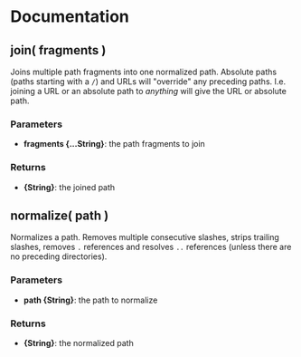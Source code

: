 # Documentation

## join( fragments )
Joins multiple path fragments into one normalized path. Absolute paths (paths starting with a `/`)
and URLs will "override" any preceding paths. I.e. joining a URL or an absolute path to _anything_
will give the URL or absolute path.

### Parameters
- **fragments {...String}**: the path fragments to join


### Returns
- **{String}**: the joined path


## normalize( path )
Normalizes a path. Removes multiple consecutive slashes, strips trailing slashes, removes `.`
references and resolves `..` references (unless there are no preceding directories).

### Parameters
- **path {String}**: the path to normalize


### Returns
- **{String}**: the normalized path
